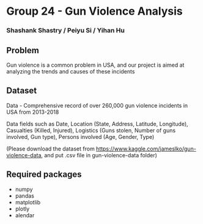 # Group 24 - Gun Violence Analysis

### Shashank Shastry / Peiyu Si / Yihan Hu

## Problem
Gun violence is a common problem in USA, and our project is aimed at analyzing the trends and causes of these incidents

## Dataset 
Data - Comprehensive record of over 260,000 gun violence incidents in USA from 2013-2018

Data fields such as Date, Location (State, Address, Latitude, Longitude), Casualties (Killed, Injured), Logistics (Guns stolen, Number of guns involved, Gun type), Persons involved (Age, Gender, Type)

(Please download the dataset from https://www.kaggle.com/jameslko/gun-violence-data, and put .csv file in gun-violence-data folder)

## Required packages
- numpy
- pandas
- matplotlib
- plotly
- alendar
